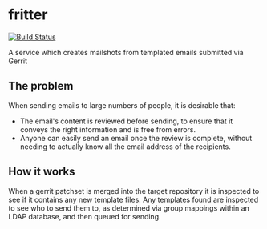 # fritter

[![Build Status](https://travis-ci.org/PeterJCLaw/fritter.svg)](https://travis-ci.org/PeterJCLaw/fritter)

A service which creates mailshots from templated emails submitted via Gerrit

## The problem

When sending emails to large numbers of people, it is desirable that:
* The email's content is reviewed before sending, to ensure that it
  conveys the right information and is free from errors.
* Anyone can easily send an email once the review is complete, without
  needing to actually know all the email address of the recipients.

## How it works

When a gerrit patchset is merged into the target repository it is inspected
to see if it contains any new template files. Any templates found are
inspected to see who to send them to, as determined via group mappings
within an LDAP database, and then queued for sending.

